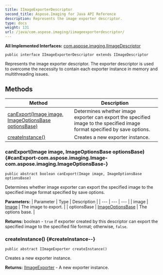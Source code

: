 ```yaml
---
title: IImageExporterDescriptor
second_title: Aspose.Imaging for Java API Reference
description: Represents the image exporter descriptor.
type: docs
weight: 131
url: /java/com.aspose.imaging/iimageexporterdescriptor/
---
```

**All Implemented Interfaces:**
[com.aspose.imaging.IImageDescriptor](../../com.aspose.imaging/iimagedescriptor)
```
public interface IImageExporterDescriptor extends IImageDescriptor
```

Represents the image exporter descriptor. The exporter descriptor is used to overcome the necessity to contain each exporter instance in memory and multithreading issues.
## Methods

| Method | Description |
| --- | --- |
| [canExport(Image image, ImageOptionsBase optionsBase)](#canExport-com.aspose.imaging.Image-com.aspose.imaging.ImageOptionsBase-) | Determines whether image exporter can export the specified image to the specified image format specified by save options. |
| [createInstance()](#createInstance--) | Creates a new exporter instance. |
### canExport(Image image, ImageOptionsBase optionsBase) {#canExport-com.aspose.imaging.Image-com.aspose.imaging.ImageOptionsBase-}
```
public abstract boolean canExport(Image image, ImageOptionsBase optionsBase)
```


Determines whether image exporter can export the specified image to the specified image format specified by save options.

**Parameters:**
| Parameter | Type | Description |
| --- | --- | --- |
| image | [Image](../../com.aspose.imaging/image) | The image to export. |
| optionsBase | [ImageOptionsBase](../../com.aspose.imaging/imageoptionsbase) | The options base. |

**Returns:**
boolean - `true` if exporter created by this descriptor can export the specified image to the specified file format; otherwise, `false`.
### createInstance() {#createInstance--}
```
public abstract IImageExporter createInstance()
```


Creates a new exporter instance.

**Returns:**
[IImageExporter](../../com.aspose.imaging/iimageexporter) - A new exporter instance.
